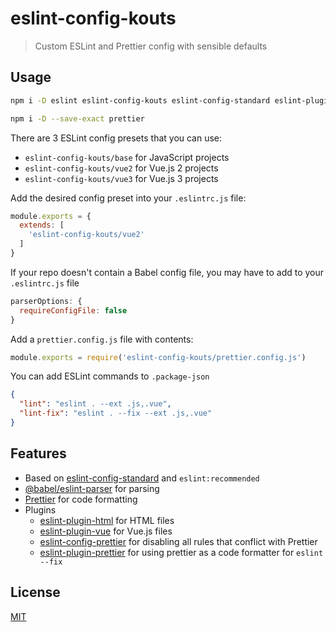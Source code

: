 # eslint-config-kouts

> Custom ESLint and Prettier config with sensible defaults

## Usage

```bash
npm i -D eslint eslint-config-kouts eslint-config-standard eslint-plugin-html eslint-plugin-import eslint-plugin-node eslint-plugin-promise@^4.3.1 eslint-plugin-vue eslint-plugin-prettier eslint-config-prettier @babel/core @babel/eslint-parser
```

```bash
npm i -D --save-exact prettier
```

There are 3 ESLint config presets that you can use:
- `eslint-config-kouts/base` for JavaScript projects
- `eslint-config-kouts/vue2` for Vue.js 2 projects
- `eslint-config-kouts/vue3` for Vue.js 3 projects

Add the desired config preset into your `.eslintrc.js` file:

```javascript
module.exports = {
  extends: [
    'eslint-config-kouts/vue2'
  ]
}
```

If your repo doesn't contain a Babel config file, you may have to
add to your `.eslintrc.js` file
```javascript
parserOptions: {
  requireConfigFile: false
}
```

Add a `prettier.config.js` file with contents:

```javascript
module.exports = require('eslint-config-kouts/prettier.config.js')
```

You can add ESLint commands to `.package-json`
```json
{
  "lint": "eslint . --ext .js,.vue",
  "lint-fix": "eslint . --fix --ext .js,.vue"
}
```

## Features

- Based on [eslint-config-standard](https://github.com/standard/eslint-config-standard) and `eslint:recommended`
- [@babel/eslint-parser](https://www.npmjs.com/package/@babel/eslint-parser) for parsing
- [Prettier](https://prettier.io) for code formatting
- Plugins
  - [eslint-plugin-html](https://github.com/BenoitZugmeyer/eslint-plugin-html) for HTML files
  - [eslint-plugin-vue](https://github.com/vuejs/eslint-plugin-vue/) for Vue.js files
  - [eslint-config-prettier](https://github.com/prettier/eslint-config-prettier) for disabling all rules that conflict with Prettier
  - [eslint-plugin-prettier](https://github.com/prettier/eslint-plugin-prettier) for using prettier as a code formatter for `eslint --fix`
 
## License

[MIT](http://opensource.org/licenses/MIT)

